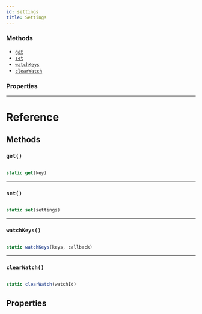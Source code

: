 ```yaml
---
id: settings
title: Settings
---
```


### Methods

* [`get`](settings.md#get)
* [`set`](settings.md#set)
* [`watchKeys`](settings.md#watchkeys)
* [`clearWatch`](settings.md#clearwatch)

### Properties

---

# Reference

## Methods

### `get()`


```javascript

static get(key)

```


---

### `set()`


```javascript

static set(settings)

```


---

### `watchKeys()`


```javascript

static watchKeys(keys, callback)

```


---

### `clearWatch()`


```javascript

static clearWatch(watchId)

```


## Properties

